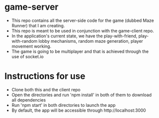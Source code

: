 # game-server

- This repo contains all the server-side code for the game (dubbed Maze Runner) that I am creating.
- This repo is meant to be used in conjunction with the game-client repo.
- In the application's current state, we have the play-with-friend, play-with-random lobby mechanisms, random maze generation, player movement working.
- The game is going to be multiplayer and that is achieved through the use of socket.io

# Instructions for use
- Clone both this and the client repo
- Open the directories and run 'npm install' in both of them to download all dependencies
- Run 'npm start' in both directories to launch the app
- By default, the app will be accessible through http://localhost:3000